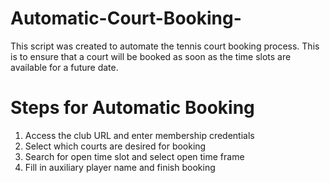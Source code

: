 # Automatic-Court-Booking-
This script was created to automate the tennis court booking process. This is to ensure that a court will be booked as soon as the time slots are available for a future date.

# Steps for Automatic Booking
1. Access the club URL and enter membership credentials
2. Select which courts are desired for booking
3. Search for open time slot and select open time frame
4. Fill in auxiliary player name and finish booking
